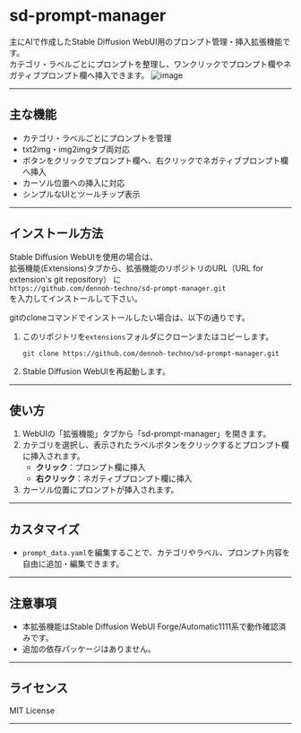 # sd-prompt-manager

主にAIで作成したStable Diffusion WebUI用のプロンプト管理・挿入拡張機能です。  
カテゴリ・ラベルごとにプロンプトを整理し、ワンクリックでプロンプト欄やネガティブプロンプト欄へ挿入できます。
![image](https://github.com/user-attachments/assets/c0ca12f8-3130-44af-88fd-31b1f55fc6d1)

---

## 主な機能

- カテゴリ・ラベルごとにプロンプトを管理
- txt2img・img2imgタブ両対応
- ボタンをクリックでプロンプト欄へ、右クリックでネガティブプロンプト欄へ挿入
- カーソル位置への挿入に対応
- シンプルなUIとツールチップ表示

---

## インストール方法

Stable Diffusion WebUIを使用の場合は、  
拡張機能(Extensions)タブから、拡張機能のリポジトリのURL（URL for extension's git repository）  に  
    ```
    https://github.com/dennoh-techno/sd-prompt-manager.git
    ```  
を入力してインストールして下さい。

gitのcloneコマンドでインストールしたい場合は、以下の通りです。  
1. このリポジトリを`extensions`フォルダにクローンまたはコピーします。

    ```
    git clone https://github.com/dennoh-techno/sd-prompt-manager.git
    ```

2. Stable Diffusion WebUIを再起動します。

---

## 使い方

1. WebUIの「拡張機能」タブから「sd-prompt-manager」を開きます。
2. カテゴリを選択し、表示されたラベルボタンをクリックするとプロンプト欄に挿入されます。
    - **クリック**：プロンプト欄に挿入
    - **右クリック**：ネガティブプロンプト欄に挿入
3. カーソル位置にプロンプトが挿入されます。

---

## カスタマイズ

- `prompt_data.yaml`を編集することで、カテゴリやラベル、プロンプト内容を自由に追加・編集できます。

---

## 注意事項

- 本拡張機能はStable Diffusion WebUI Forge/Automatic1111系で動作確認済みです。
- 追加の依存パッケージはありません。

---

## ライセンス

MIT License

---
